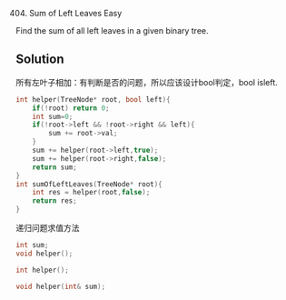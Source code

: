 404. Sum of Left Leaves
Easy

Find the sum of all left leaves in a given binary tree.

## Solution

所有左叶子相加：有判断是否的问题，所以应该设计bool判定，bool isleft.

```C++
int helper(TreeNode* root, bool left){
    if(!root) return 0;
    int sum=0;
    if(!root->left && !root->right && left){
        sum += root->val;
    }
    sum += helper(root->left,true);
    sum += helper(root->right,false);
    return sum;
}
int sumOfLeftLeaves(TreeNode* root){
    int res = helper(root,false);
    return res;
}
```

递归问题求值方法

```C++
int sum;
void helper();
```

```C++
int helper();
```

```C++
void helper(int& sum);
```